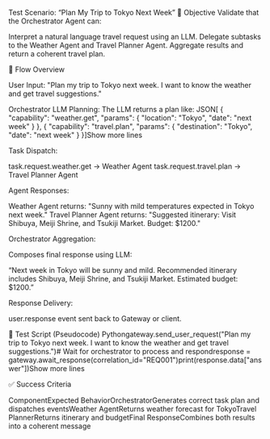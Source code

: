Test Scenario: “Plan My Trip to Tokyo Next Week”
🎯 Objective
Validate that the Orchestrator Agent can:

Interpret a natural language travel request using an LLM.
Delegate subtasks to the Weather Agent and Travel Planner Agent.
Aggregate results and return a coherent travel plan.


🧵 Flow Overview


User Input:
"Plan my trip to Tokyo next week. I want to know the weather and get travel suggestions."


Orchestrator LLM Planning:
The LLM returns a plan like:
JSON[  { "capability": "weather.get", "params": { "location": "Tokyo", "date": "next week" } },  { "capability": "travel.plan", "params": { "destination": "Tokyo", "date": "next week" } }]Show more lines


Task Dispatch:

task.request.weather.get → Weather Agent
task.request.travel.plan → Travel Planner Agent



Agent Responses:

Weather Agent returns: "Sunny with mild temperatures expected in Tokyo next week."
Travel Planner Agent returns: "Suggested itinerary: Visit Shibuya, Meiji Shrine, and Tsukiji Market. Budget: $1200."



Orchestrator Aggregation:

Composes final response using LLM:

“Next week in Tokyo will be sunny and mild. Recommended itinerary includes Shibuya, Meiji Shrine, and Tsukiji Market. Estimated budget: $1200.”





Response Delivery:

user.response event sent back to Gateway or client.




🧪 Test Script (Pseudocode)
Pythongateway.send_user_request("Plan my trip to Tokyo next week. I want to know the weather and get travel suggestions.")# Wait for orchestrator to process and respondresponse = gateway.await_response(correlation_id="REQ001")print(response.data["answer"])Show more lines

✅ Success Criteria

























ComponentExpected BehaviorOrchestratorGenerates correct task plan and dispatches eventsWeather AgentReturns weather forecast for TokyoTravel PlannerReturns itinerary and budgetFinal ResponseCombines both results into a coherent message